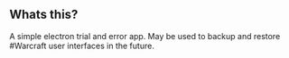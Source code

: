 ## Whats this?

A simple electron trial and error app. May be used to backup and restore #Warcraft user interfaces in the future.
